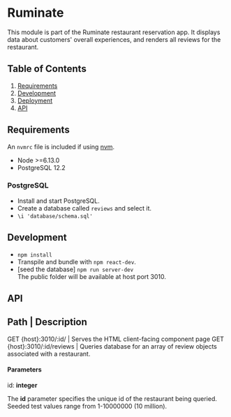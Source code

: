 # Ruminate

This module is part of the Ruminate restaurant reservation app. It displays data about customers' overall experiences, and renders all reviews for the restaurant.

## Table of Contents

1. [Requirements](#Usage)
2. [Development](#development)
3. [Deployment](#deployment)
4. [API](#api)

## Requirements

An `nvmrc` file is included if using [nvm](https://github.com/creationix/nvm).

- Node >=6.13.0
- PostgreSQL 12.2

### PostgreSQL
- Install and start PostgreSQL. 
- Create a database called `reviews` and select it.
- `\i 'database/schema.sql'`

## Development
- `npm install`
- Transpile and bundle with `npm react-dev`.
- [seed the database]
`npm run server-dev`  
The public folder will be available at host port 3010.

## API

Path | Description
----------------------------------------
GET {host}:3010/:id/ | Serves the HTML client-facing component page
GET {host}:3010/:id/reviews | Queries database for an array of review objects associated with a restaurant.

#### Parameters
id: **integer**  

The **id** parameter specifies the unique id of the restaurant being queried. Seeded test values range from 1-10000000 (10 million).
